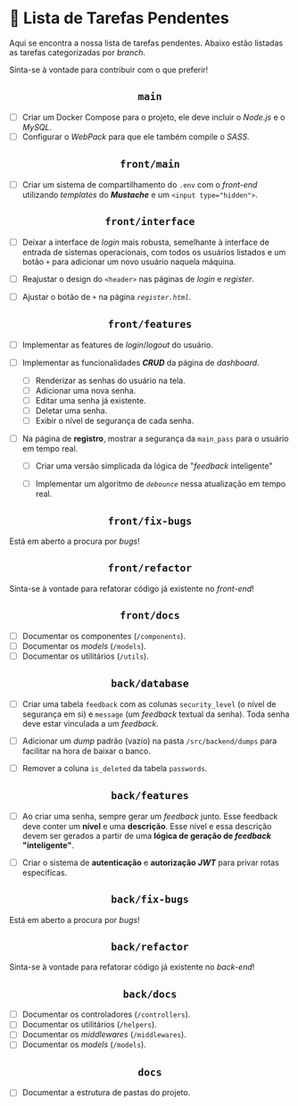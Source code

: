 # 📌 Lista de Tarefas Pendentes

Aqui se encontra a nossa lista de tarefas pendentes. Abaixo estão listadas as tarefas categorizadas por *branch*.

Sinta-se à vontade para contribuir com o que preferir!

<h2 align="center"><code>main</code></h2>

* [ ] Criar um Docker Compose para o projeto, ele deve incluir o *Node.js* e o *MySQL*.
* [ ] Configurar o *WebPack* para que ele também compile o *SASS*.

<h2 align="center"><code>front/main</code></h2>

* [ ] Criar um sistema de compartilhamento do `.env` com o *front-end* utilizando *templates* do ***Mustache*** e um `<input type="hidden">`.

<h2 align="center"><code>front/interface</code></h2>

* [ ] Deixar a interface de *login* mais robusta, semelhante à interface de entrada de sistemas operacionais, com todos os usuários listados e um botão `+` para adicionar um novo usuário naquela máquina.

* [ ] Reajustar o design do `<header>` nas páginas de *login* e *register*.

* [ ] Ajustar o botão de `+` na página *`register.html`*.

<h2 align="center"><code>front/features</code></h2>

* [ ] Implementar as features de *login*/*logout* do usuário.

* [ ] Implementar as funcionalidades ***CRUD*** da página de *dashboard*.
    * [ ] Renderizar as senhas do usuário na tela.
    * [ ] Adicionar uma nova senha.
    * [ ] Editar uma senha já existente.
    * [ ] Deletar uma senha.
    * [ ] Exibir o nível de segurança de cada senha.

* [ ] Na página de **registro**, mostrar a segurança da `main_pass` para o usuário em tempo real.
    * [ ] Criar uma versão simplicada da lógica de "*feedback* inteligente"
    * [ ] Implementar um algoritmo de *`debounce`* nessa atualização em tempo real.


<h2 align="center"><code>front/fix-bugs</code></h2>

Está em aberto a procura por *bugs*!

<h2 align="center"><code>front/refactor</code></h2>

Sinta-se à vontade para refatorar código já existente no *front-end*!

<h2 align="center"><code>front/docs</code></h2>

* [ ] Documentar os componentes (`/components`).
* [ ] Documentar os *models* (`/models`).
* [ ] Documentar os utilitários (`/utils`).

<h2 align="center"><code>back/database</code></h2>

* [ ] Criar uma tabela `feedback` com as colunas `security_level` (o nível de segurança em si) e `message` (um *feedback* textual da senha). Toda senha deve estar vinculada a um *feedback*.

* [ ] Adicionar um *dump* padrão (vazio) na pasta `/src/backend/dumps` para facilitar na hora de baixar o banco.

* [ ] Remover a coluna `is_deleted` da tabela `passwords`.

<h2 align="center"><code>back/features</code></h2>

* [ ] Ao criar uma senha, sempre gerar um *feedback* junto. Esse feedback deve conter um **nível** e uma **descrição**. Esse nível e essa descrição devem ser gerados a partir de uma **lógica de geração de *feedback* "inteligente"**.

* [ ] Criar o sistema de **autenticação** e **autorização** ***JWT*** para privar rotas específicas.

<h2 align="center"><code>back/fix-bugs</code></h2>

Está em aberto a procura por *bugs*!

<h2 align="center"><code>back/refactor</code></h2>

Sinta-se à vontade para refatorar código já existente no *back-end*!

<h2 align="center"><code>back/docs</code></h2>

* [ ] Documentar os controladores (`/controllers`).
* [ ] Documentar os utilitários (`/helpers`).
* [ ] Documentar os *middlewares* (`/middlewares`).
* [ ] Documentar os *models* (`/models`).

<h2 align="center"><code>docs</code></h2>

* [ ] Documentar a estrutura de pastas do projeto.
